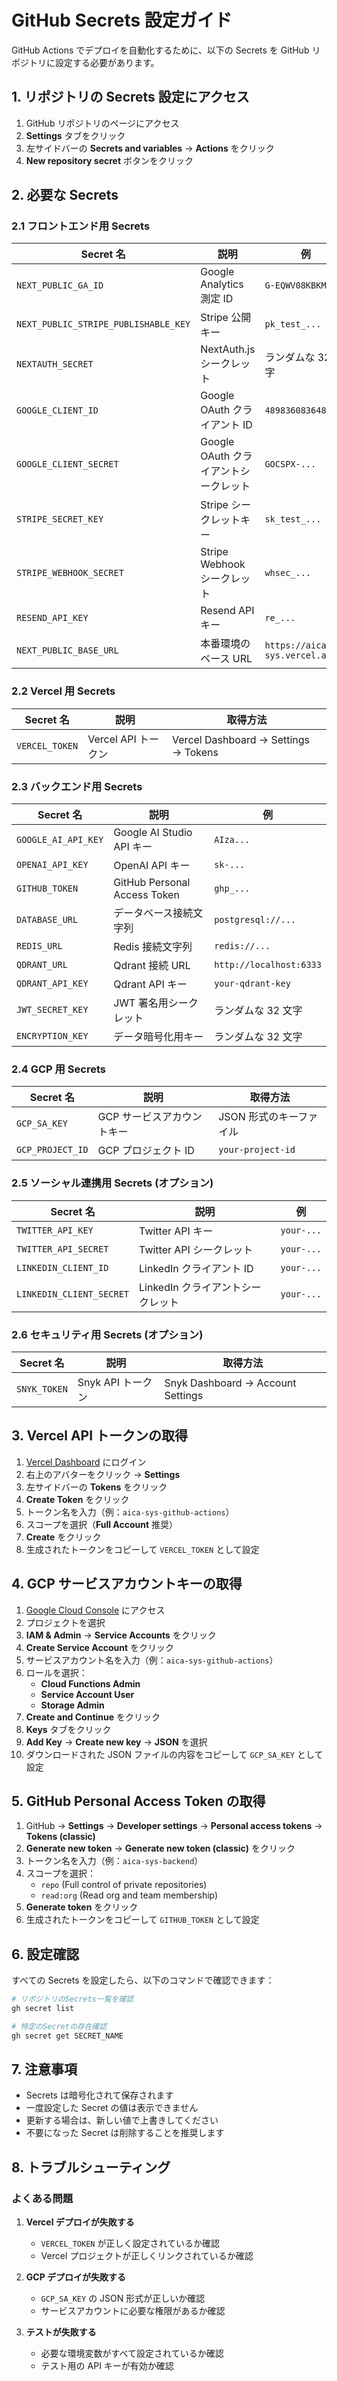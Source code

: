 # GitHub Secrets 設定ガイド

GitHub Actions でデプロイを自動化するために、以下の Secrets を GitHub リポジトリに設定する必要があります。

## 1. リポジトリの Secrets 設定にアクセス

1. GitHub リポジトリのページにアクセス
2. **Settings** タブをクリック
3. 左サイドバーの **Secrets and variables** → **Actions** をクリック
4. **New repository secret** ボタンをクリック

## 2. 必要な Secrets

### 2.1 フロントエンド用 Secrets

| Secret 名                            | 説明                                  | 例                            |
| ------------------------------------ | ------------------------------------- | ----------------------------- |
| `NEXT_PUBLIC_GA_ID`                  | Google Analytics 測定 ID              | `G-EQWV08KBKM`                |
| `NEXT_PUBLIC_STRIPE_PUBLISHABLE_KEY` | Stripe 公開キー                       | `pk_test_...`                 |
| `NEXTAUTH_SECRET`                    | NextAuth.js シークレット              | ランダムな 32 文字            |
| `GOOGLE_CLIENT_ID`                   | Google OAuth クライアント ID          | `489836083648-...`            |
| `GOOGLE_CLIENT_SECRET`               | Google OAuth クライアントシークレット | `GOCSPX-...`                  |
| `STRIPE_SECRET_KEY`                  | Stripe シークレットキー               | `sk_test_...`                 |
| `STRIPE_WEBHOOK_SECRET`              | Stripe Webhook シークレット           | `whsec_...`                   |
| `RESEND_API_KEY`                     | Resend API キー                       | `re_...`                      |
| `NEXT_PUBLIC_BASE_URL`               | 本番環境のベース URL                  | `https://aica-sys.vercel.app` |

### 2.2 Vercel 用 Secrets

| Secret 名      | 説明                | 取得方法                             |
| -------------- | ------------------- | ------------------------------------ |
| `VERCEL_TOKEN` | Vercel API トークン | Vercel Dashboard → Settings → Tokens |

### 2.3 バックエンド用 Secrets

| Secret 名           | 説明                         | 例                    |
| ------------------- | ---------------------------- | --------------------- |
| `GOOGLE_AI_API_KEY` | Google AI Studio API キー    | `AIza...`             |
| `OPENAI_API_KEY`    | OpenAI API キー              | `sk-...`              |
| `GITHUB_TOKEN`      | GitHub Personal Access Token | `ghp_...`             |
| `DATABASE_URL`      | データベース接続文字列        | `postgresql://...`    |
| `REDIS_URL`         | Redis 接続文字列             | `redis://...`         |
| `QDRANT_URL`        | Qdrant 接続 URL              | `http://localhost:6333` |
| `QDRANT_API_KEY`    | Qdrant API キー              | `your-qdrant-key`     |
| `JWT_SECRET_KEY`    | JWT 署名用シークレット        | ランダムな 32 文字    |
| `ENCRYPTION_KEY`    | データ暗号化用キー            | ランダムな 32 文字    |

### 2.4 GCP 用 Secrets

| Secret 名        | 説明                       | 取得方法                |
| ---------------- | -------------------------- | ----------------------- |
| `GCP_SA_KEY`     | GCP サービスアカウントキー | JSON 形式のキーファイル |
| `GCP_PROJECT_ID` | GCP プロジェクト ID        | `your-project-id`       |

### 2.5 ソーシャル連携用 Secrets (オプション)

| Secret 名              | 説明                    | 例        |
| ---------------------- | ----------------------- | --------- |
| `TWITTER_API_KEY`      | Twitter API キー         | `your-...` |
| `TWITTER_API_SECRET`   | Twitter API シークレット | `your-...` |
| `LINKEDIN_CLIENT_ID`   | LinkedIn クライアント ID | `your-...` |
| `LINKEDIN_CLIENT_SECRET` | LinkedIn クライアントシークレット | `your-...` |

### 2.6 セキュリティ用 Secrets (オプション)

| Secret 名    | 説明              | 取得方法                          |
| ------------ | ----------------- | --------------------------------- |
| `SNYK_TOKEN` | Snyk API トークン | Snyk Dashboard → Account Settings |

## 3. Vercel API トークンの取得

1. [Vercel Dashboard](https://vercel.com/dashboard) にログイン
2. 右上のアバターをクリック → **Settings**
3. 左サイドバーの **Tokens** をクリック
4. **Create Token** をクリック
5. トークン名を入力（例：`aica-sys-github-actions`）
6. スコープを選択（**Full Account** 推奨）
7. **Create** をクリック
8. 生成されたトークンをコピーして `VERCEL_TOKEN` として設定

## 4. GCP サービスアカウントキーの取得

1. [Google Cloud Console](https://console.cloud.google.com/) にアクセス
2. プロジェクトを選択
3. **IAM & Admin** → **Service Accounts** をクリック
4. **Create Service Account** をクリック
5. サービスアカウント名を入力（例：`aica-sys-github-actions`）
6. ロールを選択：
   - **Cloud Functions Admin**
   - **Service Account User**
   - **Storage Admin**
7. **Create and Continue** をクリック
8. **Keys** タブをクリック
9. **Add Key** → **Create new key** → **JSON** を選択
10. ダウンロードされた JSON ファイルの内容をコピーして `GCP_SA_KEY` として設定

## 5. GitHub Personal Access Token の取得

1. GitHub → **Settings** → **Developer settings** → **Personal access tokens** → **Tokens (classic)**
2. **Generate new token** → **Generate new token (classic)** をクリック
3. トークン名を入力（例：`aica-sys-backend`）
4. スコープを選択：
   - `repo` (Full control of private repositories)
   - `read:org` (Read org and team membership)
5. **Generate token** をクリック
6. 生成されたトークンをコピーして `GITHUB_TOKEN` として設定

## 6. 設定確認

すべての Secrets を設定したら、以下のコマンドで確認できます：

```bash
# リポジトリのSecrets一覧を確認
gh secret list

# 特定のSecretの存在確認
gh secret get SECRET_NAME
```

## 7. 注意事項

- Secrets は暗号化されて保存されます
- 一度設定した Secret の値は表示できません
- 更新する場合は、新しい値で上書きしてください
- 不要になった Secret は削除することを推奨します

## 8. トラブルシューティング

### よくある問題

1. **Vercel デプロイが失敗する**

   - `VERCEL_TOKEN` が正しく設定されているか確認
   - Vercel プロジェクトが正しくリンクされているか確認

2. **GCP デプロイが失敗する**

   - `GCP_SA_KEY` の JSON 形式が正しいか確認
   - サービスアカウントに必要な権限があるか確認

3. **テストが失敗する**
   - 必要な環境変数がすべて設定されているか確認
   - テスト用の API キーが有効か確認
